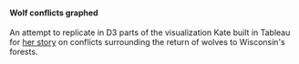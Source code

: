 #### Wolf conflicts graphed

An attempt to replicate in D3 parts of the visualization Kate built in Tableau for [her story](http://www.wisconsinwatch.org/2013/10/13/scientists-question-states-course-on-wolves/#wolfviz) on conflicts surrounding the return of wolves to Wisconsin's forests.